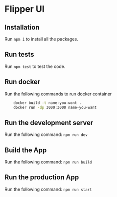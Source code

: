# Flipper UI

## Installation

Run `npm i` to install all the packages.

## Run tests

Run `npm test` to test the code.

## Run docker

Run the following commands to run docker container

```bash
    docker build -t name-you-want .
    docker run -dp 3000:3000 name-you-want
```

## Run the development server

Run the following command: `npm run dev`

## Build the App

Run the following command: `npm run build`

## Run the production App

Run the following command: `npm run start`
